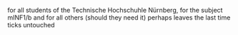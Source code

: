 for all students of the Technische Hochschuhle Nürnberg, for the subject mINF1/b and for all others (should they need it)
perhaps leaves the last time ticks untouched
